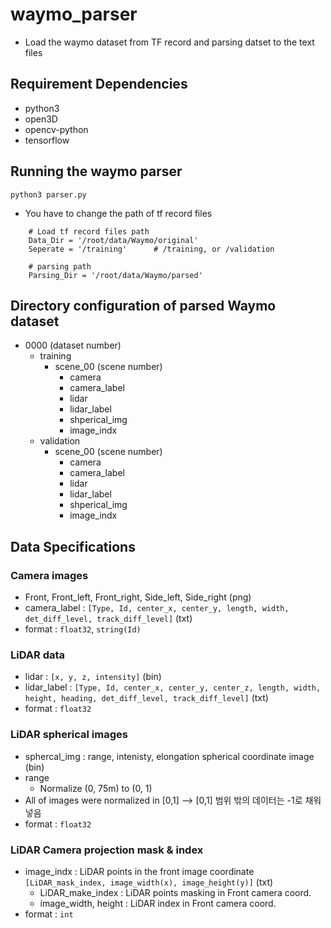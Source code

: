 # waymo_parser
* Load the waymo dataset from TF record and parsing datset to the text files

## Requirement Dependencies
* python3
* open3D
* opencv-python
* tensorflow

## Running the waymo parser 
`python3 parser.py`
* You have to change the path of tf record files
```
    # Load tf record files path
    Data_Dir = '/root/data/Waymo/original'
    Seperate = '/training'      # /training, or /validation

    # parsing path
    Parsing_Dir = '/root/data/Waymo/parsed'
```

## Directory configuration of parsed Waymo dataset 
- 0000 (dataset number)
    - training
        - scene_00 (scene number)
            - camera
            - camera_label
            - lidar
            - lidar_label
            - shperical_img
            - image_indx
    - validation
        - scene_00 (scene number)
            - camera
            - camera_label
            - lidar
            - lidar_label
            - shperical_img
            - image_indx

## Data Specifications
### Camera images 
* Front, Front_left, Front_right, Side_left, Side_right (png)
* camera_label : `[Type, Id, center_x, center_y, length, width, det_diff_level, track_diff_level]` (txt)
* format : `float32`, `string(Id)`
### LiDAR data
* lidar : `[x, y, z, intensity]` (bin)
* lidar_label : `[Type, Id, center_x, center_y, center_z, length, width, height, heading, det_diff_level, track_diff_level]` (txt)
* format : `float32`
### LiDAR spherical images
* sphercal_img : range, intenisty, elongation spherical coordinate image (bin)
* range  
    - Normalize (0, 75m) to (0, 1)
* All of images were normalized in [0,1] --> [0,1] 범위 밖의 데이터는 -1로 채워넣음
* format : `float32`
### LiDAR Camera projection mask & index
* image_indx : LiDAR points in the front image coordinate `[LiDAR_mask_index, image_width(x), image_height(y)]` (txt)
    - LiDAR_make_index : LiDAR points masking in Front camera coord.
    - image_width, height : LiDAR index in Front camera coord.
* format : `int`

